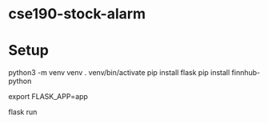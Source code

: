 # cse190-stock-alarm


# Setup
python3 -m venv venv
. venv/bin/activate
pip install flask
pip install finnhub-python

export FLASK_APP=app

flask run
